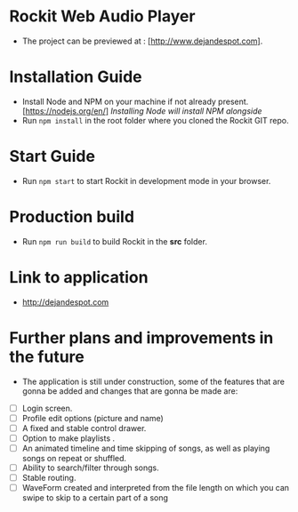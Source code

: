 # Rockit Web Audio Player
* The project can be previewed at : [http://www.dejandespot.com].

# Installation Guide
* Install Node and NPM on your machine if not already present.
[https://nodejs.org/en/] *Installing Node will install NPM alongside*
* Run `npm install` in the root folder where you cloned the Rockit GIT repo.

# Start Guide
* Run `npm start` to start Rockit in development mode in your browser.

# Production build
* Run `npm run build` to build Rockit in the **src** folder.

# Link to application 
* http://dejandespot.com

# Further plans and improvements in the future
* The application is still under construction, some of the features that are gonna be added and changes that are gonna be made are:


- [ ] Login screen.
- [ ] Profile edit options (picture and name)
- [ ] A fixed and stable control drawer.
- [ ] Option to make playlists .
- [ ] An animated timeline and time skipping of songs, as well as playing songs on repeat or shuffled.
- [ ] Ability to search/filter through songs.
- [ ] Stable routing.
- [ ] WaveForm created and interpreted from the file length on which you can swipe to skip to a certain part of a song
